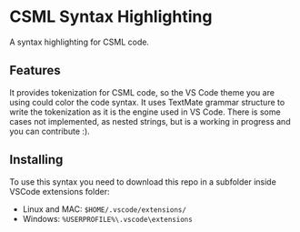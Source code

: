 # CSML Syntax Highlighting

A syntax highlighting for CSML code.

## Features

It provides tokenization for CSML code, so the VS Code theme you are using could color the code syntax. 
It uses TextMate grammar structure to write the tokenization as it is the engine used in VS Code.
There is some cases not implemented, as nested strings, but is a working in progress and you can contribute :).

## Installing 

To use this syntax you need to download this repo in a subfolder inside VSCode extensions folder:
- Linux and MAC: `$HOME/.vscode/extensions/`
- Windows: `%USERPROFILE%\.vscode\extensions`
